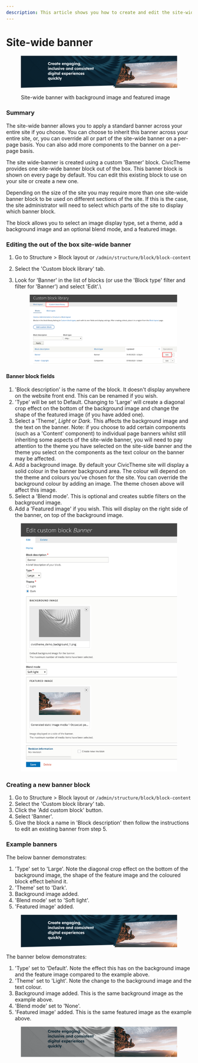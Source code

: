```yaml
---
description: This article shows you how to create and edit the site-wide banner.
---
```


# Site-wide banner

<figure><img src="../../.gitbook/assets/site-wide-banner-example.png" alt=""><figcaption><p>Site-wide banner with background image and featured image</p></figcaption></figure>

### Summary

The site-wide banner allows you to apply a standard banner across your entire site if you choose. You can choose to inherit this banner across your entire site, or, you can override all or part of the site-wide banner on a per-page basis. You can also add more components to the banner on a per-page basis.

The site wide-banner is created using a custom 'Banner' block. CivicTheme provides one site-wide banner block out of the box. This banner block is shown on every page by default. You can edit this existing block to use on your site or create a new one.&#x20;

Depending on the size of the site you may require more than one site-wide banner block to be used on different sections of the site. If this is the case, the site administrator will need to select which parts of the site to display which banner block.

The block allows you to select an image display type, set a theme, add a background image and an optional blend mode, and a featured image.&#x20;

### Editing the out of the box site-wide banner

1. Go to Structure > Block layout or `/admin/structure/block/block-content`
2. Select the 'Custom block library' tab.
3.  Look for 'Banner' in the list of blocks (or use the 'Block type' filter and filter for 'Banner') and select 'Edit'.\


    <figure><img src="../../.gitbook/assets/image (11).png" alt=""><figcaption></figcaption></figure>

#### Banner block fields

1. 'Block description' is the name of the block. It doesn't display anywhere on the website front end. This can be renamed if you wish.
2. 'Type' will be set to Default. Changing to 'Large' will create a diagonal crop effect on the bottom of the background image and change the shape of the featured image (if you have added one).
3. Select a 'Theme', _Light_ or _Dark_. This affects the background image and the text on the banner. Note: if you choose to add certain components (such as a 'Content' component) to individual page banners whilst still inheriting some aspects of the site-wide banner, you will need to pay attention to the theme you have selected on the site-side banner and the theme you select on the components as the text colour on the banner may be affected.
4. Add a background image. By default your CivicTheme site will display a solid colour in the banner background area. The colour will depend on the theme and colours you've chosen for the site. You can override the background colour by adding an image. The theme chosen above will affect this image.&#x20;
5. Select a 'Blend mode'. This is optional and creates subtle filters on the background image.
6. Add a 'Featured image' if you wish. This will display on the right side of the banner, on top of the background image.

<figure><img src="../../.gitbook/assets/custom-block-back-end-1.png" alt=""><figcaption></figcaption></figure>

### Creating a new banner block

1. Go to Structure > Block layout or `/admin/structure/block/block-content`
2. Select the 'Custom block library' tab.
3. Click the 'Add custom block' button.
4. Select 'Banner'.
5. Give the block a name in 'Block description' then follow the instructions to edit an existing banner from step 5.

### Example banners

The below banner demonstrates:

1. 'Type' set to 'Large'. Note the diagonal crop effect on the bottom of the background image, the shape of the feature image and the coloured block effect behind it.
2. 'Theme' set to 'Dark'.
3. Background image added.&#x20;
4. 'Blend mode' set to 'Soft light'.
5. 'Featured image' added.

<figure><img src="../../.gitbook/assets/site-wide-banner-example.png" alt=""><figcaption></figcaption></figure>

The banner below demonstrates:

1. 'Type' set to 'Default'. Note the effect this has on the background image and the feature image compared to the example above.
2. 'Theme' set to 'Light'. Note the change to the background image and the text colour.&#x20;
3. Background image added. This is the same background image as the example above.
4. 'Blend mode' set to 'None'.
5. 'Featured image' added. This is the same featured image as the example above.

<figure><img src="../../.gitbook/assets/site-wide-banner-example-2.png" alt=""><figcaption></figcaption></figure>
